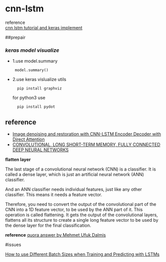 # cnn-lstm
reference  
 [cnn lstm tutorial and keras implement](https://machinelearningmastery.com/cnn-long-short-term-memory-networks/)

##prepair
### _keras model visualize_
 * 1.use model.summary

		model.summary()
* 2.use keras vislualize utils

		pip install graphviz

	for python3 use

		pip install pydot



## reference

* [Image denoising and restoration with CNN-LSTM Encoder Decoder with Direct Attention](https://arxiv.org/abs/1801.05141)
* [CONVOLUTIONAL, LONG SHORT-TERM MEMORY,
FULLY CONNECTED DEEP NEURAL NETWORKS](https://research.google.com/pubs/archive/43455.pdf)










__flatten layer__
>
The last stage of a convolutional neural network (CNN) is a classifier. It is called a dense layer, which is just an artificial neural network (ANN) classifier.
>
And an ANN classifier needs individual features, just like any other classifier. This means it needs a feature vector.
>
Therefore, you need to convert the output of the convolutional part of the CNN into a 1D feature vector, to be used by the ANN part of it. This operation is called flattening. It gets the output of the convolutional layers, flattens all its structure to create a single long feature vector to be used by the dense layer for the final classification.


__reference__
[quora answer by Mehmet Ufuk Dalmis](https://www.quora.com/What-is-the-meaning-of-flattening-step-in-a-convolutional-neural-network)



#issues

[How to use Different Batch Sizes when Training and Predicting with LSTMs](https://machinelearningmastery.com/use-different-batch-sizes-training-predicting-python-keras/)
